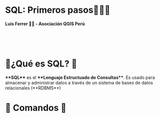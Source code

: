 <h1>SQL: Primeros pasos👨‍💻💊</h1>

**Luis Ferrer 👨‍💻 - Asociación QGIS Perú**

<br />
<br />
<br />

<h1>💊¿Qué es SQL? 💊</h1>
<b>**SQL**</b> es el <b>**Lenguaje Estructuado de Consultas**</b>. Es usado para almacenar y administrar datos a través de un sistema de bases de datos relacionales (**RDBMS**)


<h1>💊 Comandos 💊</h1>


